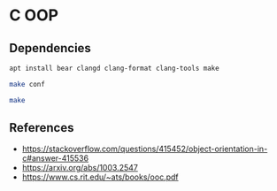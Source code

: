 # C OOP

## Dependencies

```bash
apt install bear clangd clang-format clang-tools make

make conf

make
```

## References

- <https://stackoverflow.com/questions/415452/object-orientation-in-c#answer-415536>
- <https://arxiv.org/abs/1003.2547>
- <https://www.cs.rit.edu/~ats/books/ooc.pdf>
